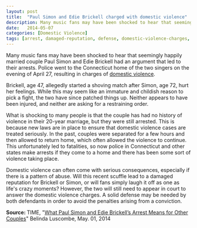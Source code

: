 ```yaml
---
layout: post
title:  "Paul Simon and Edie Brickell charged with domestic violence"
description: Many music fans may have been shocked to hear that seemingly happily married couple Paul Simon and Edie Brickell had an argument that led to their arrests. Police went to the Connecticut home of the two singers on the evening of April 27, resulting in charges of domestic violence.
date:   2014-05-07
categories: [Domestic Violence] 
tags: [arrest, damaged-reputation, defense, domestic-violence-charges, penalties, serious-consequences]
---
```


<p>Many music fans may have been shocked to hear that seemingly happily married couple Paul Simon and Edie Brickell had an argument that led to their arrests. Police went to the Connecticut home of the two singers on the evening of April 27, resulting in charges of <a href="/Domestic-Violence/Domestic-Violence.html">domestic violence</a>.</p><p>Brickell, age 47, allegedly started a shoving match after Simon, age 72, hurt her feelings. While this may seem like an immature and childish reason to pick a fight, the two have since patched things up. Neither appears to have been injured, and neither are asking for a restraining order.</p> <p>What is shocking to many people is that the couple has had no history of violence in their 20-year marriage, but they were still arrested. This is because new laws are in place to ensure that domestic violence cases are treated seriously. In the past, couples were separated for a few hours and then allowed to return home, which often allowed the violence to continue. This unfortunately led to fatalities, so now police in Connecticut and other states make arrests if they come to a home and there has been some sort of violence taking place.</p><p>Domestic violence can often come with serious consequences, especially if there is a pattern of abuse. Will this recent scuffle lead to a damaged reputation for Brickell or Simon, or will fans simply laugh it off as one as life's crazy moments? However, the two will still need to appear in court to answer the domestic violence charges. A solid defense may be needed by both defendants in order to avoid the penalties arising from a conviction.</p><p> <b>Source:&nbsp;</b>TIME, "<a href="http://time.com/81019/what-paul-simon-and-edie-brickells-arrest-means-for-other-couples/" target="_blank">What Paul Simon and Edie Brickell&rsquo;s Arrest Means for Other Couples</a>" Belinda Luscombe, May. 01, 2014 </p>